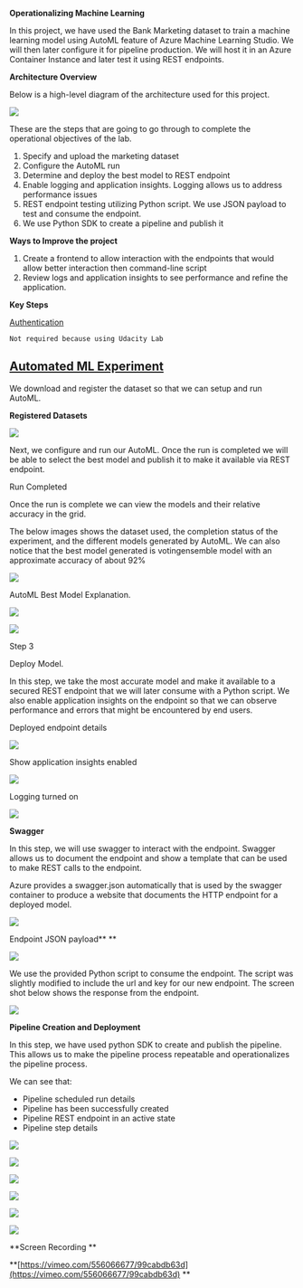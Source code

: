 

**Operationalizing Machine Learning**

In this project, we have used the Bank Marketing dataset to train a machine learning model using AutoML feature of Azure Machine Learning Studio.  We will then later configure it for pipeline production.  We will host it in an Azure Container Instance and later test it using REST endpoints. 

**Architecture Overview**

Below is a high-level diagram of the architecture used for this project.  

<img src = "https://github.com/slcdlvpr/mlpipeline3/blob/main/Images/image1.png"> </img>
           

These are the steps that are going to go through to complete the operational objectives of the lab.

1. Specify and upload the marketing dataset
2. Configure the AutoML run 
3. Determine and deploy the best model to REST endpoint
4. Enable logging and application insights. Logging allows us to address performance issues
5. REST endpoint testing utilizing Python script.  We use JSON payload to test and consume the endpoint.
6. We use Python SDK to create a pipeline and publish it 

**Ways to Improve the project** 



1. Create a frontend to allow interaction with the endpoints that would allow better interaction then command-line script
2. Review logs and application insights to see performance and refine the application. 

**Key Steps** 

<span style="text-decoration:underline;">Authentication</span>

	Not required because using Udacity Lab 


## <span style="text-decoration:underline;">Automated ML Experiment</span>

We download and register the dataset so that we can setup and run AutoML.

**Registered Datasets**

<img src = "https://github.com/slcdlvpr/mlpipeline3/blob/main/Images/image2.png"> </img>


Next, we configure and run our AutoML.  Once the run is completed we will be able to select the best model and publish it to make it available via REST endpoint. 

Run Completed 

Once the run is complete we can view the models and their relative accuracy in the grid.

The below images shows the dataset used, the completion status of the experiment, and the different models generated by AutoML. We can also notice that the best model generated is votingensemble model with an approximate accuracy of about 92%


<img src = "https://github.com/slcdlvpr/mlpipeline3/blob/main/Images/image3.png"> </img>



AutoML Best Model Explanation. 


<img src = "https://github.com/slcdlvpr/mlpipeline3/blob/main/Images/image4.png"> </img>




<img src = "https://github.com/slcdlvpr/mlpipeline3/blob/main/Images/image5.png"> </img>


Step 3 

Deploy Model.

In this step, we take the most accurate model and make it available to a secured REST endpoint that we will later consume with a Python script.   We also enable application insights on the endpoint so that we can observe performance and errors that might be encountered by end users.

Deployed endpoint details 


<img src = "https://github.com/slcdlvpr/mlpipeline3/blob/main/Images/image6.png"> </img>



Show application insights enabled 


<img src = "https://github.com/slcdlvpr/mlpipeline3/blob/main/Images/image7.png"> </img>


Logging turned on 


<img src = "https://github.com/slcdlvpr/mlpipeline3/blob/main/Images/image8.png"> </img>


**Swagger**

In this step, we will use swagger to interact with the endpoint.  Swagger allows us to document the endpoint and show a template that can be used to make REST calls to the endpoint. 

Azure provides a swagger.json automatically that is used by the swagger container to produce a website that documents the HTTP endpoint for a deployed model.


<img src = "https://github.com/slcdlvpr/mlpipeline3/blob/main/Images/image9.png"> </img>


Endpoint JSON payload** **

<img src = "https://github.com/slcdlvpr/mlpipeline3/blob/main/Images/image10.png"> </img>


We use the provided Python script to consume the endpoint.  The script was slightly modified to include the url and key for our new endpoint. The screen shot below shows the response from the endpoint. 

<img src = "https://github.com/slcdlvpr/mlpipeline3/blob/main/Images/image11.png"> </img>


**Pipeline Creation and Deployment**

In this step, we have used python SDK to create and publish the pipeline.  This allows us to make the pipeline process repeatable and operationalizes the pipeline process.

We can see that:



*   Pipeline scheduled run details
*   Pipeline has been successfully created
*   Pipeline REST endpoint in an active state
*   Pipeline step details


<img src = "https://github.com/slcdlvpr/mlpipeline3/blob/main/Images/image12.png"> </img>


<img src = "https://github.com/slcdlvpr/mlpipeline3/blob/main/Images/image13.png"> </img>



<img src = "https://github.com/slcdlvpr/mlpipeline3/blob/main/Images/image14.png"> </img>



<img src = "https://github.com/slcdlvpr/mlpipeline3/blob/main/Images/image15.png"> </img>



<img src = "https://github.com/slcdlvpr/mlpipeline3/blob/main/Images/image16.png"> </img>



<img src = "https://github.com/slcdlvpr/mlpipeline3/blob/main/Images/image17.png"> </img>


**Screen Recording **

**[https://vimeo.com/556066677/99cabdb63d](https://vimeo.com/556066677/99cabdb63d) **

